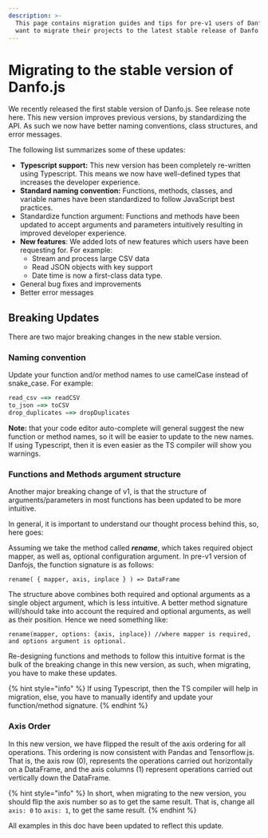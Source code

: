 ```yaml
---
description: >-
  This page contains migration guides and tips for pre-v1 users of Danfo.js who
  want to migrate their projects to the latest stable release of Danfo.js.
---
```


# Migrating to the stable version of Danfo.js

We recently released the first stable version of Danfo.js. See release note here. This new version improves previous versions, by standardizing the API. As such we now have better naming conventions, class structures, and error messages.

The following list summarizes some of these updates:

* **Typescript support:** This new version has been completely re-written using Typescript. This means we now have well-defined types that increases the developer experience.&#x20;
* **Standard naming convention:** Functions, methods, classes, and variable names have been standardized to follow JavaScript best practices.&#x20;
* Standardize function argument: Functions and methods have been updated to accept arguments and parameters intuitively resulting in improved developer experience.&#x20;
* **New features**: We added lots of new features which users have been requesting for. For example:
  * Stream and process large CSV data
  * Read JSON objects with key support
  * Date time is now a first-class data type.
* General bug fixes and improvements
* Better error messages

## Breaking Updates

There are two major breaking changes in the new stable version.

### Naming convention

Update your function and/or method names to use camelCase instead of snake\_case. For example:

```javascript
read_csv ==> readCSV
to_json ==> toCSV
drop_duplicates ==> dropDuplicates
```

**Note:** that your code editor auto-complete will general suggest the new function or method names, so it will be easier to update to the new names. If using Typescript, then it is even easier as the TS compiler will show you warnings.&#x20;

### Functions and Methods argument structure

Another major breaking change of v1, is that the structure of arguments/parameters in most functions has been updated to be more intuitive.

In general, it is important to understand our thought process behind this, so, here goes:

Assuming we take the method called _**rename**_, which takes  required object mapper, as well as, optional configuration argument. In pre-v1 version of Danfojs, the function signature is as follows:

```
rename( { mapper, axis, inplace } ) => DataFrame
```

The structure above combines both required and optional arguments as a single object argument, which is less intuitive. A better method signature will/should take into account the required and optional arguments, as well as their position. Hence we need something like:

```
rename(mapper, options: {axis, inplace}) //where mapper is required, and options argument is optional. 
```

Re-designing functions and methods to follow this intuitive format is the bulk of the breaking change in this new version, as such, when migrating, you have to make these updates.&#x20;

{% hint style="info" %}
If using Typescript, then the TS compiler will help in migration, else, you have to manually identify and update your function/method signature.&#x20;
{% endhint %}

### Axis Order

In this new version, we have flipped the result of the axis ordering for all operations. This ordering is now consistent with Pandas and Tensorflow.js. That is, the axis row (0), represents the operations carried out horizontally on a DataFrame, and the axis columns (1) represent operations carried out vertically down the DataFrame.

{% hint style="info" %}
In short, when migrating to the new version, you should flip the axis number so as to get the same result. That is, change all `axis: 0` to `axis: 1`, to get the same result.&#x20;
{% endhint %}

All examples in this doc have been updated to reflect this update.&#x20;






















